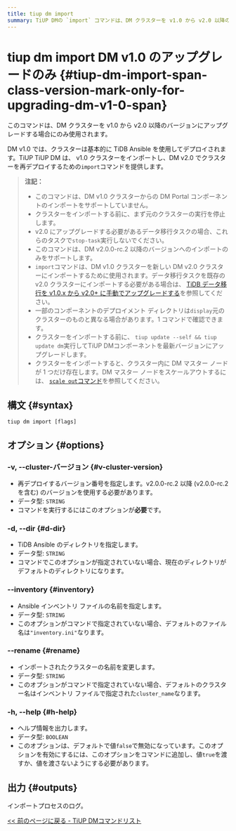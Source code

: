 ```yaml
---
title: tiup dm import
summary: TiUP DMの `import` コマンドは、DM クラスターを v1.0 から v2.0 以降のバージョンにアップグレードするために使用されます。DM Portal コンポーネントを v1.0 クラスターからインポートすることはサポートされておらず、インポートする前に元のクラスターを停止する必要があります。このコマンドは、DM v2.0.0-rc.2 以降のバージョンへのインポートのみをサポートしており、DM v1.0 クラスターを新しい DM v2.0 クラスターにインポートするために使用できます。インポート後、クラスターには DM マスター ノードが 1 つだけ存在し、一部のコンポーネントのデプロイメント ディレクトリは元のクラスターのものと異なる場合があります。
---
```


# tiup dm import <span class="version-mark">DM v1.0 のアップグレードのみ</span> {#tiup-dm-import-span-class-version-mark-only-for-upgrading-dm-v1-0-span}

<Note>

このコマンドは、DM クラスターを v1.0 から v2.0 以降のバージョンにアップグレードする場合にのみ使用されます。

</Note>

DM v1.0 では、クラスターは基本的に TiDB Ansible を使用してデプロイされます。TiUP TiUP DM は、 v1.0 クラスターをインポートし、DM v2.0 でクラスターを再デプロイするための`import`コマンドを提供します。

> **注記：**
>
> -   このコマンドは、DM v1.0 クラスターからの DM Portal コンポーネントのインポートをサポートしていません。
> -   クラスターをインポートする前に、まず元のクラスターの実行を停止します。
> -   v2.0 にアップグレードする必要があるデータ移行タスクの場合、これらのタスクで`stop-task`実行しないでください。
> -   このコマンドは、DM v2.0.0-rc.2 以降のバージョンへのインポートのみをサポートします。
> -   `import`コマンドは、DM v1.0 クラスターを新しい DM v2.0 クラスターにインポートするために使用されます。データ移行タスクを既存の v2.0 クラスターにインポートする必要がある場合は、 [TiDB データ移行を v1.0.x から v2.0+ に手動でアップグレードする](/dm/manually-upgrade-dm-1.0-to-2.0.md)を参照してください。
> -   一部のコンポーネントのデプロイメント ディレクトリは`display`元のクラスターのものと異なる場合があります。1 コマンドで確認できます。
> -   クラスターをインポートする前に、 `tiup update --self && tiup update dm`実行してTiUP DMコンポーネントを最新バージョンにアップグレードします。
> -   クラスターをインポートすると、クラスター内に DM マスター ノードが 1 つだけ存在します。DM マスター ノードをスケールアウトするには、 [`scale out`コマンド](/tiup/tiup-component-dm-scale-out.md)を参照してください。

## 構文 {#syntax}

```shell
tiup dm import [flags]
```

## オプション {#options}

### -v, --cluster-バージョン {#v-cluster-version}

-   再デプロイするバージョン番号を指定します。v2.0.0-rc.2 以降 (v2.0.0-rc.2 を含む) のバージョンを使用する必要があります。
-   データ型: `STRING`
-   コマンドを実行するにはこのオプションが**必要**です。

### -d, --dir {#d-dir}

-   TiDB Ansible のディレクトリを指定します。
-   データ型: `STRING`
-   コマンドでこのオプションが指定されていない場合、現在のディレクトリがデフォルトのディレクトリになります。

### &#x20;--inventory {#inventory}

-   Ansible インベントリ ファイルの名前を指定します。
-   データ型: `STRING`
-   このオプションがコマンドで指定されていない場合、デフォルトのファイル名は`"inventory.ini"`なります。

### --rename {#rename}

-   インポートされたクラスターの名前を変更します。
-   データ型: `STRING`
-   このオプションがコマンドで指定されていない場合、デフォルトのクラスター名はインベントリ ファイルで指定された`cluster_name`なります。

### -h, --help {#h-help}

-   ヘルプ情報を出力します。
-   データ型: `BOOLEAN`
-   このオプションは、デフォルトで値`false`で無効になっています。このオプションを有効にするには、このオプションをコマンドに追加し、値`true`を渡すか、値を渡さないようにする必要があります。

## 出力 {#outputs}

インポートプロセスのログ。

[&lt;&lt; 前のページに戻る - TiUP DMコマンドリスト](/tiup/tiup-component-dm.md#command-list)
